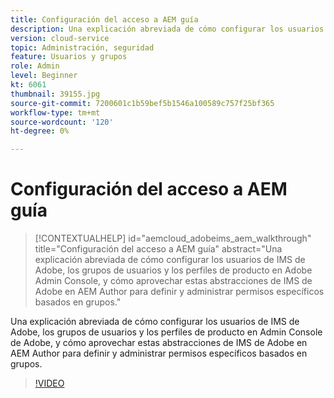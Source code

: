 ```yaml
---
title: Configuración del acceso a AEM guía
description: Una explicación abreviada de cómo configurar los usuarios de IMS de Adobe, los grupos de usuarios y los perfiles de producto en Admin Console de Adobe, y cómo aprovechar estas abstracciones de IMS de Adobe en AEM Author para definir y administrar permisos específicos basados en grupos.
version: cloud-service
topic: Administración, seguridad
feature: Usuarios y grupos
role: Admin
level: Beginner
kt: 6061
thumbnail: 39155.jpg
source-git-commit: 7200601c1b59bef5b1546a100589c757f25bf365
workflow-type: tm+mt
source-wordcount: '120'
ht-degree: 0%

---
```



# Configuración del acceso a AEM guía

>[!CONTEXTUALHELP]
>id="aemcloud_adobeims_aem_walkthrough"
>title="Configuración del acceso a AEM guía"
>abstract="Una explicación abreviada de cómo configurar los usuarios de IMS de Adobe, los grupos de usuarios y los perfiles de producto en Adobe Admin Console, y cómo aprovechar estas abstracciones de IMS de Adobe en AEM Author para definir y administrar permisos específicos basados en grupos."

Una explicación abreviada de cómo configurar los usuarios de IMS de Adobe, los grupos de usuarios y los perfiles de producto en Admin Console de Adobe, y cómo aprovechar estas abstracciones de IMS de Adobe en AEM Author para definir y administrar permisos específicos basados en grupos.

>[!VIDEO](https://video.tv.adobe.com/v/39155/?quality=12&learn=on)
